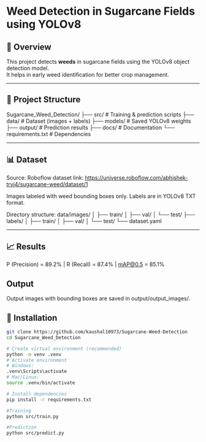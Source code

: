 # Weed Detection in Sugarcane Fields using YOLOv8

## 📌 Overview
This project detects **weeds** in sugarcane fields using the YOLOv8 object detection model.  
It helps in early weed identification for better crop management.

---

## 📂 Project Structure
Sugarcane_Weed_Detection/
├── src/ # Training & prediction scripts
├── data/ # Dataset (images + labels)
├── models/ # Saved YOLOv8 weights
├── output/ # Prediction results
├── docs/ # Documentation
└── requirements.txt # Dependencies


---

## 📊 Dataset
Source: Roboflow dataset
link: https://universe.roboflow.com/abhishek-trvj4/sugarcane-weed/dataset/1

Images labeled with weed bounding boxes only.
Labels are in YOLOv8 TXT format.

Directory structure:
data/images/
│   ├── train/
│   ├── val/
│   └── test/
├── labels/
│   ├── train/
│   ├── val/
│   └── test/
└── dataset.yaml


---

## 📈 Results
P (Precision) = 89.2% | 
R (Recall) = 87.4% | 
mAP@0.5 = 85.1%

## Output
Output images with bounding boxes are saved in output/output_images/.

## 🚀 Installation
```bash
git clone https://github.com/kaushal10973/Sugarcane-Weed-Detection
cd Sugarcane_Weed_Detection

# Create virtual environment (recommended)
python -m venv .venv
# Activate environment
# Windows:
.venv\Scripts\activate
# Mac/Linux:
source .venv/bin/activate

# Install dependencies
pip install -r requirements.txt

#Training
python src/train.py

#Prediction
python src/predict.py
